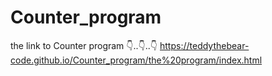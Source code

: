 # Counter_program


the link to Counter program 👇..👇..👇 
https://teddythebear-code.github.io/Counter_program/the%20program/index.html
